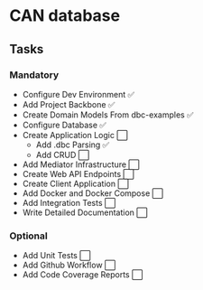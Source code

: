 # CAN database

## Tasks

### Mandatory

- Configure Dev Environment ✅
- Add Project Backbone ✅
- Create Domain Models From dbc-examples ✅
- Configure Database ✅
- Create Application Logic ⬜️
  - Add .dbc Parsing ✅
  - Add CRUD ⬜️
- Add Mediator Infrastructure ⬜️
- Create Web API Endpoints ⬜️
- Create Client Application ⬜️
- Add Docker and Docker Compose ⬜️
- Add Integration Tests ⬜️
- Write Detailed Documentation ⬜️

### Optional

- Add Unit Tests ⬜️
- Add Github Workflow ⬜️
- Add Code Coverage Reports ⬜️
